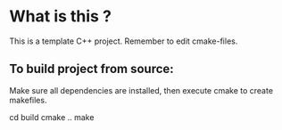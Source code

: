 What is this ?
===================

This is a template C++ project. Remember to edit cmake-files.


To build project from source:
-------------------------------

Make sure all dependencies are installed, then execute cmake to create makefiles.

cd build
cmake ..
make